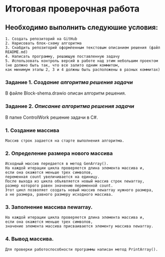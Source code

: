 # **Итоговая проверочная работа**

## **Необходимо выполнить следуюшие условия:**
    1. Создать репозиторий на GitHub
    2. Нарисовать блок-схему алгоритма
    3. Снабдить репозиторий оформленным текстовым описанием решения (файл README.md)
    4. Написать программу, решающую поставленную задачу
    5. Использовать контроль версий в работе над этим небольшим проектом 
    (не должно быть так, что все залито одним коммитом, 
    как минимум этапы 2, 3 и 4 должны быть расположены в разных коммитах)

### **Задание 1.** *Создание алгоритма решения задачи*
В файле Block-shema.drawio описан алгоритм решения.

### **Задание 2.** *Описание алгоритма решения задачи*
В папке ControlWork решение задачи в C#.

### 1. Создание массива
    Массив строк задается на старте выполнения алгоритма.

### 2. Определение размера нового массива
    Исходный массив передается в метод GenArray(). 
    На каждой итерации цикла проверяется длина элемента массива и, 
    если она окажется меньше трех символов, 
    переменная count увеличивается на единицу. 
    После выхода из цикла объявляется новый массив строк newarray, 
    размер которого равен значению переменной count. 
    Этот цикл позволяет создать новый массив newarray нужного размера, 
    а не размера, равного размеру исходного массива.

### 3. Заполнение массива **newarray**.
    На каждой итерации цикла проверяется длина элемента массива и, 
    если она окажется меньше трех символов, 
    значение элемента массива присваивается элементу массива newarray.

### 4. Вывод массива.
    Для проверки работоспособности программы написан метод PrintArray().
